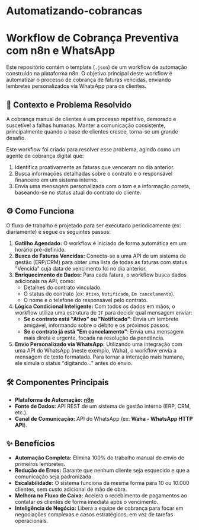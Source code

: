 # Automatizando-cobrancas


# Workflow de Cobrança Preventiva com n8n e WhatsApp

Este repositório contém o template (`.json`) de um workflow de automação construído na plataforma n8n. O objetivo principal deste workflow é automatizar o processo de cobrança de faturas vencidas, enviando lembretes personalizados via WhatsApp para os clientes.

## 📄 Contexto e Problema Resolvido

A cobrança manual de clientes é um processo repetitivo, demorado e suscetível a falhas humanas. Manter a comunicação consistente, principalmente quando a base de clientes cresce, torna-se um grande desafio.

Este workflow foi criado para resolver esse problema, agindo como um agente de cobrança digital que:
1.  Identifica proativamente as faturas que venceram no dia anterior.
2.  Busca informações detalhadas sobre o contrato e o responsável financeiro em um sistema interno.
3.  Envia uma mensagem personalizada com o tom e a informação correta, baseando-se no status atual do contrato do cliente.

## ⚙️ Como Funciona

O fluxo de trabalho é projetado para ser executado periodicamente (ex: diariamente) e segue os seguintes passos:

1.  **Gatilho Agendado:** O workflow é iniciado de forma automática em um horário pré-definido.
2.  **Busca de Faturas Vencidas:** Conecta-se a uma API de um sistema de gestão (ERP/CRM) para obter uma lista de todas as faturas com status "Vencida" cuja data de vencimento foi no dia anterior.
3.  **Enriquecimento de Dados:** Para cada fatura, o workflow busca dados adicionais na API, como:
    * Detalhes do contrato vinculado.
    * O status do contrato (ex: `Ativo`, `Notificado`, `Em cancelamento`).
    * O nome e o telefone do responsável pelo contrato.
4.  **Lógica Condicional Inteligente:** Com todos os dados em mãos, o workflow utiliza uma estrutura de `IF` para decidir qual mensagem enviar:
    * **Se o contrato está "Ativo" ou "Notificado"**: Envia um lembrete amigável, informando sobre o débito e os próximos passos.
    * **Se o contrato já está "Em cancelamento"**: Envia uma mensagem mais direta e urgente, focada na resolução da pendência.
5.  **Envio Personalizado via WhatsApp:** Utilizando uma integração com uma API do WhatsApp (neste exemplo, Waha), o workflow envia a mensagem de texto formatada. Para tornar a interação mais humana, ele simula o status "digitando..." antes do envio.

## 🛠️ Componentes Principais

* **Plataforma de Automação:** [**n8n**](https://n8n.io/)
* **Fonte de Dados:** API REST de um sistema de gestão interno (ERP, CRM, etc.).
* **Canal de Comunicação:** API do WhatsApp (ex: **Waha - WhatsApp HTTP API**).


## ✨ Benefícios

* **Automação Completa:** Elimina 100% do trabalho manual de envio de primeiros lembretes.
* **Redução de Erros:** Garante que nenhum cliente seja esquecido e que a comunicação seja padronizada.
* **Escalabilidade:** O sistema funciona da mesma forma para 10 ou 10.000 clientes, sem custo adicional de mão de obra.
* **Melhora no Fluxo de Caixa:** Acelera o recebimento de pagamentos ao contatar os clientes de forma imediata após o vencimento.
* **Inteligência de Negócio:** Libera a equipe de cobrança para focar em negociações complexas e casos estratégicos, em vez de tarefas operacionais.
